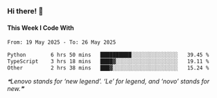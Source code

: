 ### Hi there! 👋

#### This Week I Code With
<!--START_SECTION:waka-->

```txt
From: 19 May 2025 - To: 26 May 2025

Python        6 hrs 50 mins   ██████████░░░░░░░░░░░░░░░   39.45 %
TypeScript    3 hrs 18 mins   ████▓░░░░░░░░░░░░░░░░░░░░   19.11 %
Other         2 hrs 38 mins   ███▓░░░░░░░░░░░░░░░░░░░░░   15.24 %
```

<!--END_SECTION:waka-->

<!--STARTS_HERE_QUOTE_README-->
<i>❝Lenovo stands for ‘new legend’. ‘Le’ for legend, and ‘novo’ stands for new.❞</i>
<!--ENDS_HERE_QUOTE_README-->
